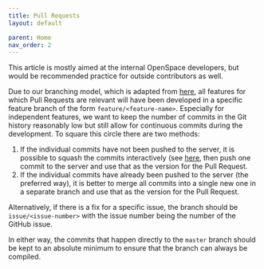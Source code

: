 ```yaml
---
title: Pull Requests
layout: default

parent: Home
nav_order: 2
---
```


This article is mostly aimed at the internal OpenSpace developers, but would be recommended practice for outside contributors as well.

Due to our branching model, which is adapted from [here](http://nvie.com/posts/a-successful-git-branching-model), all features for which Pull Requests are relevant will have been developed in a specific feature branch of the form `feature/<feature-name>`.  Especially for independent features, we want to keep the number of commits in the Git history reasonably low but still allow for continuous commits during the development.  To square this circle there are two methods:

1. If the individual commits have not been pushed to the server, it is possible to squash the commits interactively (see [here](https://ariejan.net/2011/07/05/git-squash-your-latests-commits-into-one), then push one commit to the server and use that as the version for the Pull Request.
2. If the individual commits have already been pushed to the server (the preferred way), it is better to merge all commits into a single new one in a separate branch and use that as the version for the Pull Request.

Alternatively, if there is a fix for a specific issue, the branch should be `issue/<issue-number>` with the issue number being the number of the GitHub issue.

In either way, the commits that happen directly to the `master` branch should be kept to an absolute minimum to ensure that the branch can always be compiled.
